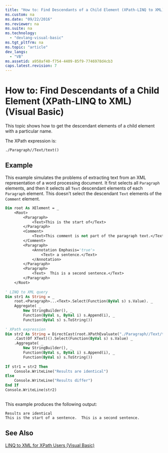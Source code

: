 ```yaml
---
title: "How to: Find Descendants of a Child Element (XPath-LINQ to XML) (Visual Basic)"
ms.custom: na
ms.date: "09/22/2016"
ms.reviewer: na
ms.suite: na
ms.technology: 
  - "devlang-visual-basic"
ms.tgt_pltfrm: na
ms.topic: "article"
dev_langs: 
  - "VB"
ms.assetid: a958af40-f754-4409-85f9-7746978d4cb3
caps.latest.revision: 7
---
```

# How to: Find Descendants of a Child Element (XPath-LINQ to XML) (Visual Basic)
This topic shows how to get the descendant elements of a child element with a particular name.  
  
 The XPath expression is:  
  
 `./Paragraph//Text/text()`  
  
## Example  
 This example simulates the problems of extracting text from an XML representation of a word processing document. It first selects all `Paragraph` elements, and then it selects all `Text` descendant elements of each `Paragraph` element. This doesn't select the descendant `Text` elements of the `Comment` element.  
  
```vb  
Dim root As XElement = _  
    <Root>  
        <Paragraph>  
            <Text>This is the start of</Text>  
        </Paragraph>  
        <Comment>  
            <Text>This comment is not part of the paragraph text.</Text>  
        </Comment>  
        <Paragraph>  
            <Annotation Emphasis='true'>  
                <Text> a sentence.</Text>  
            </Annotation>  
        </Paragraph>  
        <Paragraph>  
            <Text>  This is a second sentence.</Text>  
        </Paragraph>  
    </Root>  
  
' LINQ to XML query  
Dim str1 As String = _  
    root.<Paragraph>...<Text>.Select(Function(ByVal s) s.Value). _  
    Aggregate( _  
        New StringBuilder(), _  
        Function(ByVal s, ByVal i) s.Append(i), _  
        Function(ByVal s) s.ToString())  
  
' XPath expression  
Dim str2 As String = DirectCast(root.XPathEvaluate("./Paragraph//Text/text()"), IEnumerable) _  
    .Cast(Of XText)().Select(Function(ByVal s) s.Value) _  
    .Aggregate( _  
        New StringBuilder(), _  
        Function(ByVal s, ByVal i) s.Append(i), _  
        Function(ByVal s) s.ToString())  
  
If str1 = str2 Then  
    Console.WriteLine("Results are identical")  
Else  
    Console.WriteLine("Results differ")  
End If  
Console.WriteLine(str2)  
  
```  
  
 This example produces the following output:  
  
```  
Results are identical  
This is the start of a sentence.  This is a second sentence.  
```  
  
## See Also  
 [LINQ to XML for XPath Users (Visual Basic)](../VS_csharp/linq-to-xml-for-xpath-users--visual-basic-.md)